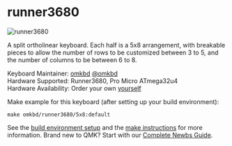 # runner3680

![runner3680](https://github.com/omkbd/Runner3680/blob/master/Picture/Runner3680.jpg)

A split ortholinear keyboard. Each half is a 5x8 arrangement, with breakable pieces to allow the number of rows to be customized between 3 to 5, and the number of columns to be between 6 to 8.  

Keyboard Maintainer: [omkbd](https://github.com/omkbd) [@omkbd](https://twitter.com/omkbd)  
Hardware Supported: Runner3680, Pro Micro ATmega32u4    
Hardware Availability: Order your own [yourself](https://github.com/omkbd/Runner3680)

Make example for this keyboard (after setting up your build environment):

    make omkbd/runner3680/5x8:default

See the [build environment setup](https://docs.qmk.fm/#/getting_started_build_tools) and the [make instructions](https://docs.qmk.fm/#/getting_started_make_guide) for more information. Brand new to QMK? Start with our [Complete Newbs Guide](https://docs.qmk.fm/#/newbs).
